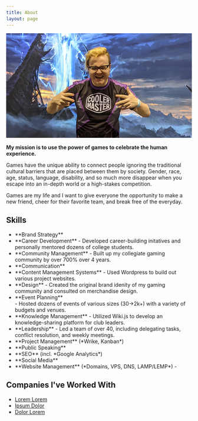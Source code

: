 ```yaml
---
title: About
layout: page
---
```

![Profile Image](/assets/images/prof.png)

**My mission is to use the power of games to celebrate the human experience.**

Games have the unique ability to connect people ignoring the traditional cultural barriers that are placed between them by society. Gender, race, age, status, language, disability, and so much more disappear when you escape into an in-depth world or a high-stakes competition.

Games are my life and I want to give everyone the opportunity to make a new friend, cheer for their favorite team, and break free of the everyday.

## Skills
<ul class="skill-list">
	<li>**Brand Strategy**</li>
	<li>**Career Development** - Developed career-building initatives and personally mentored dozens of college students.</li>
	<li>**Community Management** - Built up my collegiate gaming community by over 700% over 4 years.</li>
	<li>**Communication**</li>
	<li>**Content Management Systems** - Used Wordpress to build out various project websites.</li>
	<li>**Design** - Created the original brand idenity of my gaming community and consulted on merchandise design.</li>
	<li>**Event Planning**</li> - Hosted dozens of events of various sizes (30->2k+) with a variety of budgets and venues.</li>
	<li>**Knowledge Management** - Utilized Wiki.js to develop an knowledge-sharing platform for club leaders.</li>
	<li>**Leadership** - Led a team of over 40, including delegating tasks, conflict resolution, and weekly meetings.</li>
	<li>**Project Management** (*Wrike, Kanban*)</li>
	<li>**Public Speaking**</li> 
	<li>**SEO** (incl. *Google Analytics*)</li>
	<li>**Social Media**</li>
	<li>**Website Management** (*Domains, VPS, DNS, LAMP/LEMP*) - </li>
</ul>

<h2>Companies I've Worked With</h2>

<ul>
	<li><a href="https://github.com/">Lorem Lorem</a></li>
	<li><a href="https://github.com/">Ipsum Dolor</a></li>
	<li><a href="https://github.com/">Dolor Lorem</a></li>
</ul>
